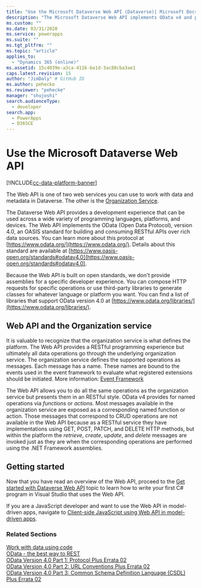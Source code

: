 ```yaml
---
title: "Use the Microsoft Dataverse Web API (Dataverse)| Microsoft Docs"
description: "The Microsoft Dataverse Web API implements OData v4 and provides a development experience that can be used across a wide variety of programming languages, platforms, and devices"
ms.custom: ""
ms.date: 03/31/2020
ms.service: powerapps
ms.suite: ""
ms.tgt_pltfrm: ""
ms.topic: "article"
applies_to: 
  - "Dynamics 365 (online)"
ms.assetid: 15c4039e-a3ca-4116-ba1d-3ac88cba3ae1
caps.latest.revision: 15
author: "JimDaly" # GitHub ID
ms.author: pehecke
ms.reviewer: "pehecke"
manager: "shujoshi"
search.audienceType: 
  - developer
search.app: 
  - PowerApps
  - D365CE
---
```

# Use the Microsoft Dataverse Web API

[!INCLUDE[cc-data-platform-banner](../../../includes/cc-data-platform-banner.md)]

The Web API is one of two web services you can use to work with data and metadata in Dataverse. The other is the [Organization Service](../org-service/overview.md).

The Dataverse Web API provides a development experience that can be used across a wide variety of programming languages, platforms, and devices. The Web API implements the OData (Open Data Protocol), version 4.0, an OASIS standard for building and consuming RESTful APIs over rich data sources. You can learn more about this protocol at [https://www.odata.org/](https://www.odata.org/). Details about this standard are available at [https://www.oasis-open.org/standards#odatav4.0](https://www.oasis-open.org/standards#odatav4.0). 


Because the Web API is built on open standards, we don't provide assemblies for a specific developer experience. You can compose HTTP requests for specific operations or use third-party libraries to generate classes for whatever language or platform you want. You can find a list of libraries that support OData version 4.0 at [https://www.odata.org/libraries/](https://www.odata.org/libraries/).  

## Web API and the Organization service

It is valuable to recognize that the organization service is what defines the platform. The Web API provides a RESTful programming experience but ultimately all data operations go through the underlying organization service. The organization service defines the supported operations as messages. Each message has a name. These names are bound to the events used in the event framework to evaluate what registered extensions should be initiated. More information: [Event Framework](../event-framework.md)

The Web API allows you to do all the same operations as the organization service but presents them in an RESTful style. OData v4 provides for named operations via *functions* or *actions*. Most messages available in the organization service are exposed as a corresponding named function or action. Those messages that correspond to CRUD operations are not available in the Web API because as a RESTful service they have implementations using GET, POST, PATCH, and DELETE HTTP methods, but within the platform the *retrieve*, *create*, *update*, and *delete* messages are invoked just as they are when the corresponding operations are performed using the .NET Framework assemblies.

## Getting started

Now that you have read an overview of the Web API, proceed to the [Get started with Dataverse Web API](get-started-dynamics-365-web-api-csharp.md) topic to learn how to write your first C# program in Visual Studio that uses the Web API.

If you are a JavaScript developer and want to use the Web API in model-driven apps, navigate to [Client-side JavaScript using Web API in model-driven apps](get-started-web-api-client-side-javascript.md).
  
### Related Sections

[Work with data using code](../work-with-data-cds.md)<br />
[OData - the best way to REST](https://www.odata.org/)<br />
[OData Version 4.0 Part 1: Protocol Plus Errata 02](https://docs.oasis-open.org/odata/odata/v4.0/odata-v4.0-part1-protocol.html)<br />
[OData Version 4.0 Part 2: URL Conventions Plus Errata 02](https://docs.oasis-open.org/odata/odata/v4.0/odata-v4.0-part2-url-conventions.html)<br />
[OData Version 4.0 Part 3: Common Schema Definition Language (CSDL) Plus Errata 02](https://docs.oasis-open.org/odata/odata/v4.0/odata-v4.0-part3-csdl.html)
